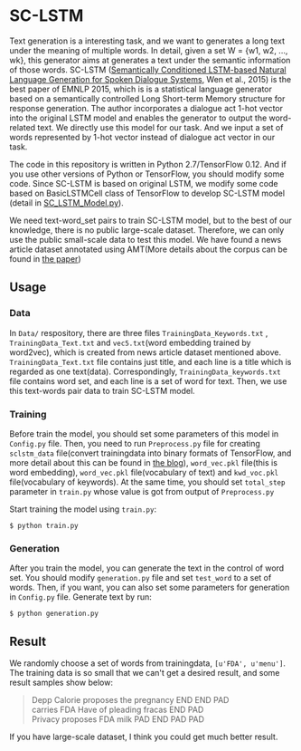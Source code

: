 # SC-LSTM
Text generation is a interesting task, and we want to generates a long text under the meaning of multiple words. In detail, given a set W = {w1, w2, ..., wk}, this generator aims at generates a text under the semantic information of those words. SC-LSTM ([Semantically Conditioned LSTM-based Natural Language Generation for Spoken Dialogue Systems](http://www.emnlp2015.org/proceedings/EMNLP/pdf/EMNLP199.pdf), Wen et al., 2015) is the best paper of EMNLP 2015, which is is a statistical language generator based on a semantically controlled Long Short-term Memory structure for response generation. The author incorporates a dialogue act 1-hot vector into the original LSTM model and enables the generator to output the word-related text. We directly use this model for our task. And we input a set of words represented by 1-hot vector instead of dialogue act vector in our task.

The code in this repository is written in Python 2.7/TensorFlow 0.12. And if you use other versions of Python or TensorFlow, you should modify some code. Since SC-LSTM is based on original LSTM, we modify some code based on BasicLSTMCell class of TensorFlow to develop SC-LSTM model (detail in [SC_LSTM_Model.py](https://github.com/hit-computer/SC-LSTM/blob/master/SC_LSTM_Model.py)). 

We need text-word_set pairs to train SC-LSTM model, but to the best of our knowledge, there is no public large-scale dataset. Therefore, we can only use the public small-scale data to test this model. We have found a news article dataset annotated using AMT(More details about the corpus can be found in [the paper](http://www.cs.cmu.edu/~lmarujo/publications/lmarujo_LREC_2012.pdf))

## Usage

### Data

In `Data/` respository, there are three files `TrainingData_Keywords.txt` , `TrainingData_Text.txt` and `vec5.txt`(word embedding trained by word2vec), which is created from news article dataset mentioned above. `TrainingData_Text.txt` file contains just title, and each line is a title which is regarded as one text(data). Correspondingly, `TrainingData_keywords.txt` file contains word set, and each line is a set of word for text. Then, we use this text-words pair data to train SC-LSTM model.

### Training

Before train the model, you should set some parameters of this model in `Config.py` file. Then, you need to run `Preprocess.py` file for creating `sclstm_data` file(convert trainingdata into binary formats of TensorFlow, and more detail about this can be found in [the blog](https://indico.io/blog/tensorflow-data-inputs-part1-placeholders-protobufs-queues/)), `word_vec.pkl` file(this is word embedding), `word_vec.pkl` file(vocabulary of text) and `kwd_voc.pkl` file(vocabulary of keywords). At the same time, you should set `total_step` parameter in `train.py` whose value is got from output of `Preprocess.py`

Start training the model using `train.py`:

```
$ python train.py
```

### Generation

After you train the model, you can generate the text in the control of word set. You should modify `generation.py` file and set `test_word` to a set of words. Then, if you want, you can also set some parameters for generation in `Config.py` file. Generate text by run:

```
$ python generation.py
```

## Result

We randomly choose a set of words from trainingdata, `[u'FDA', u'menu']`. The training data is so small that we can't get a desired result, and some result samples show below:

>Depp Calorie proposes the pregnancy END END PAD  
>carries FDA Have of pleading fracas END PAD  
>Privacy proposes FDA milk PAD END PAD PAD

If you have large-scale dataset, I think you could get much better result.
